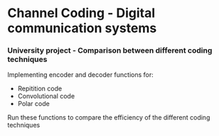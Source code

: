 # Channel Coding - Digital communication systems
### University project - Comparison between different coding techniques

Implementing encoder and decoder functions for:
- Repitition code
- Convolutional code
- Polar code

Run these functions to compare the efficiency of the different coding techniques
